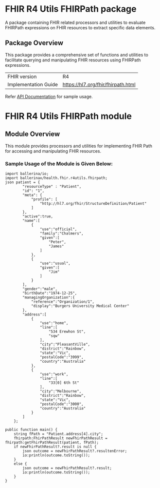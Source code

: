 # FHIR R4 Utils FHIRPath package

A package containing FHIR related processors and utilities to evaluate FHIRPath expressions on FHIR resources to extract specific data elements.

## Package Overview

This package provides a comprehensive set of functions and utilities to facilitate querying and manipulating FHIR resources using FHIRPath expressions.

|                      |                      |
|----------------------|----------------------|
| FHIR version         | R4                   |
| Implementation Guide | https://hl7.org/fhir/fhirpath.html |

Refer [API Documentation](https://central.ballerina.io/ballerinax/health.fhir.r4utils.fhirpath) for sample usage.

# FHIR R4 Utils FHIRPath module

## Module Overview
This module provides processors and utilities for implementing FHIR Path for accessing and 
manipulating FHIR resources.

### Sample Usage of the Module is Given Below:

```
import ballerina/io;
import ballerinax/health.fhir.r4utils.fhirpath;
json patient = {
        "resourceType" : "Patient",
        "id": "1",
        "meta": {
            "profile": [
                "http://hl7.org/fhir/StructureDefinition/Patient"
            ]
        },
        "active":true,
        "name":[
            {
                "use":"official",
                "family":"Chalmers",
                "given":[
                    "Peter",
                    "James"
                ]
            },
            {
                "use":"usual",
                "given":[
                    "Jim"
                ]
            }
        ],
        "gender":"male",
        "birthDate":"1974-12-25",
        "managingOrganization":{
            "reference":"Organization/1",
            "display":"Burgers University Medical Center"
        },
        "address":[
            {
                "use":"home",
                "line":[
                    "534 Erewhon St",
                    "sqw"
                ],
                "city":"PleasantVille",
                "district":"Rainbow",
                "state":"Vic",
                "postalCode":"3999",
                "country":"Australia"
            },
            {
                "use":"work",
                "line":[
                    "33[0] 6th St"
                ],
                "city":"Melbourne",
                "district":"Rainbow",
                "state":"Vic",
                "postalCode":"3000",
                "country":"Australia"
            }
        ]
    };

public function main() {
    string fPath = "Patient.address[4].city";
    fhirpath:FhirPathResult newFhirPathResult = fhirpath:getFhirPathResult(patient, fPath);
    if newFhirPathResult?.result is null {
        json outcome = newFhirPathResult?.resultenError;
        io:println(outcome.toString());
    }
    else {
        json outcome = newFhirPathResult?.result;
        io:println(outcome.toString());
    }
}
